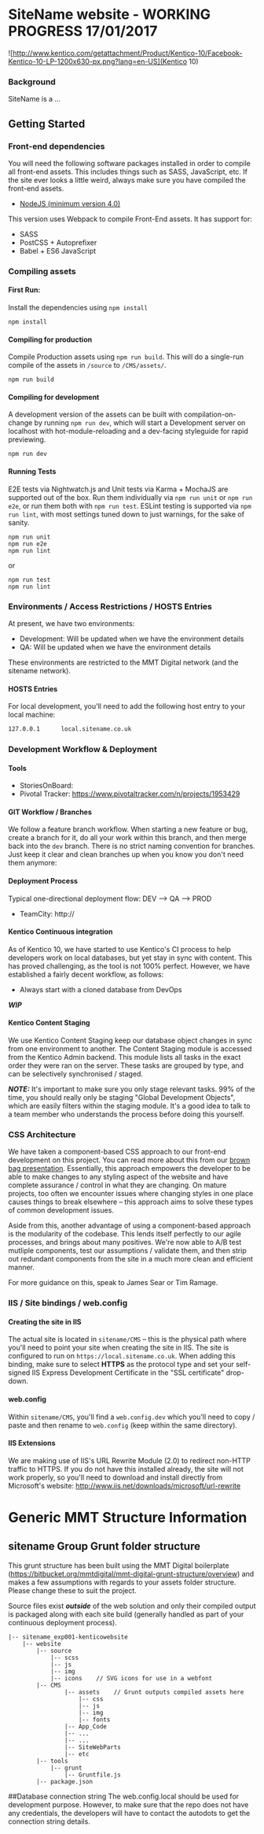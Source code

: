 # SiteName website - WORKING PROGRESS 17/01/2017

![http://www.kentico.com/getattachment/Product/Kentico-10/Facebook-Kentico-10-LP-1200x630-px.png?lang=en-US](Kentico 10)

### Background

SiteName is a ... 

## Getting Started

### Front-end dependencies
You will need the following software packages installed in order to compile all front-end assets. 
This includes things such as SASS, JavaScript, etc. If the site ever looks a little weird, always make sure you have compiled the front-end assets.

* [NodeJS (minimum version 4.0)](https://nodejs.org/en/)

This version uses Webpack to compile Front-End assets.  It has support for:

* SASS
* PostCSS + Autoprefixer
* Babel + ES6 JavaScript

### Compiling assets

#### First Run:
Install the dependencies using `npm install`

```
npm install
```

#### Compiling for production
Compile Production assets using `npm run build`. This will do a single-run compile of the assets in `/source` to `/CMS/assets/`.

```
npm run build
```

#### Compiling for development
A development version of the assets can be built with compilation-on-change by running `npm run dev`, which will start a Development
server on localhost with hot-module-reloading and a dev-facing styleguide for rapid previewing.

```
npm run dev
```

#### Running Tests
E2E tests via Nightwatch.js and Unit tests via Karma + MochaJS are supported out of the box. Run them individually via `npm run unit`
or `npm run e2e`, or run them both with `npm run test`. ESLint testing is supported via `npm run lint`, with most settings tuned down
to just warnings, for the sake of sanity.

```
npm run unit
npm run e2e
npm run lint
```
or 
```
npm run test
npm run lint
```

### Environments / Access Restrictions / HOSTS Entries

At present, we have two environments:

* Development: Will be updated when we have the environment details
* QA: Will be updated when we have the environment details

These environments are restricted to the MMT Digital network (and the sitename network).

#### HOSTS Entries
For local development, you'll need to add the following host entry to your local machine:

```sh
127.0.0.1      local.sitename.co.uk
```
### Development Workflow & Deployment
#### Tools
* StoriesOnBoard: 
* Pivotal Tracker: https://www.pivotaltracker.com/n/projects/1953429

#### GIT Workflow / Branches
We follow a feature branch workflow. When starting a new feature or bug, create a branch for it, do all your work within this branch, and then merge back into the `dev` branch. There is no strict naming convention for branches. Just keep it clear and clean branches up when you know you don't need them anymore:

#### Deployment Process
Typical one-directional deployment flow: DEV --> QA --> PROD

* TeamCity: http://

#### Kentico Continuous integration
As of Kentico 10, we have started to use Kentico's CI process to help developers work on local databases, but yet stay in sync with content. This has proved challenging, as the tool is not 100% perfect. However, we have established a fairly decent workflow, as follows:

* Always start with a cloned database from DevOps

__*WIP*__

#### Kentico Content Staging
We use Kentico Content Staging keep our database object changes in sync from one environment to another. The Content Staging module is accessed from the Kentico Admin backend. This module lists all tasks in the exact order they were ran on the server. These tasks are grouped by type, and can be selectively synchronised / staged.

__*NOTE:*__ It's important to make sure you only stage relevant tasks. 99% of the time, you should really only be staging "Global Development Objects", which are easily filters within the staging module. It's a good idea to talk to a team member who understands the process before doing this yourself.

### CSS Architecture
We have taken a component-based CSS approach to our front-end development on this project. You can read more about this from our [brown bag presentation](https://docs.google.com/presentation/d/1ry2EfT7U4l-bG0YBfCgU6DYLmtzaFqsplYInLiWIoGY/edit). Essentially, this approach empowers the developer to be able to make changes to any styling aspect of the website and have complete assurance / control in what they are changing. On mature projects, too often we encounter issues where changing styles in one place causes things to break elsewhere – this approach aims to solve these types of common development issues.

Aside from this, another advantage of using a component-based approach is the modularity of the codebase. This lends itself perfectly to our agile processes, and brings about many positives. We're now able to A/B test mutliple components, test our assumptions / validate them, and then strip out redundant components from the site in a much more clean and efficient manner.

For more guidance on this, speak to James Sear or Tim Ramage.


### IIS / Site bindings / web.config

#### Creating the site in IIS
The actual site is located in `sitename/CMS` – this is the physical path where you'll need to point your site when creating the site in IIS. The site is configured to run on `https://local.sitename.co.uk`. When adding this binding, make sure to select __HTTPS__ as the protocol type and set your self-signed IIS Express Development Certificate in the "SSL certificate" drop-down.

#### web.config
Within `sitename/CMS`, you'll find a `web.config.dev` which you'll need to copy / paste and then rename to `web.config` (keep within the same directory).

#### IIS Extensions
We are making use of IIS's URL Rewrite Module (2.0) to redirect non-HTTP traffic to HTTPS. If you do not have this installed already, the site will not work properly, so you'll need to download and install directly from Microsoft's website: http://www.iis.net/downloads/microsoft/url-rewrite


# Generic MMT Structure Information

## sitename Group Grunt folder structure

This grunt structure has been built using the MMT Digital boilerplate (https://bitbucket.org/mmtdigital/mmt-digital-grunt-structure/overview) and makes a few assumptions with regards to your assets folder structure. Please change these to suit the project.

Source files exist __*outside*__ of the web solution and only their compiled output is packaged along with each site build (generally handled as part of your continuous deployment process).


    |-- sitename_exp001-kenticowebsite
		|-- website
			|-- source
				|-- scss
				|-- js
				|-- img
				|-- icons    // SVG icons for use in a webfont
			|-- CMS
					|-- assets    // Grunt outputs compiled assets here
						|-- css
						|-- js
						|-- img
						|-- fonts
					|-- App_Code
					|-- ...
					|-- ...
					|-- SiteWebParts
					|-- etc
			|-- tools
				|-- grunt
					|-- Gruntfile.js
			|-- package.json

##Database connection string
The web.config.local should be used for development purpose. However, to make sure that the repo does not have any credentials, the developers will have to contact the autodots to  get the connection string details.
